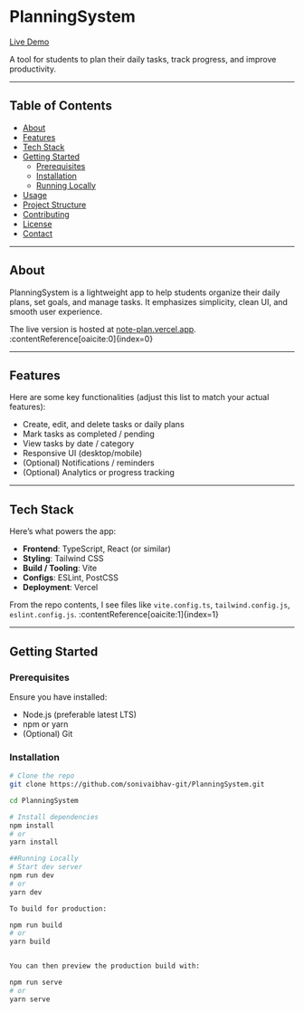 # PlanningSystem

[Live Demo](https://note-plan.vercel.app/)  

A tool for students to plan their daily tasks, track progress, and improve productivity.

---

## Table of Contents

- [About](#about)  
- [Features](#features)  
- [Tech Stack](#tech-stack)  
- [Getting Started](#getting-started)  
  - [Prerequisites](#prerequisites)  
  - [Installation](#installation)  
  - [Running Locally](#running-locally)  
- [Usage](#usage)  
- [Project Structure](#project-structure)  
- [Contributing](#contributing)  
- [License](#license)  
- [Contact](#contact)  

---

## About

PlanningSystem is a lightweight app to help students organize their daily plans, set goals, and manage tasks. It emphasizes simplicity, clean UI, and smooth user experience.

The live version is hosted at [note-plan.vercel.app](https://note-plan.vercel.app/). :contentReference[oaicite:0]{index=0}

---

## Features

Here are some key functionalities (adjust this list to match your actual features):

- Create, edit, and delete tasks or daily plans  
- Mark tasks as completed / pending  
- View tasks by date / category  
- Responsive UI (desktop/mobile)  
- (Optional) Notifications / reminders  
- (Optional) Analytics or progress tracking  

---

## Tech Stack

Here’s what powers the app:

- **Frontend**: TypeScript, React (or similar)  
- **Styling**: Tailwind CSS  
- **Build / Tooling**: Vite  
- **Configs**: ESLint, PostCSS  
- **Deployment**: Vercel  

From the repo contents, I see files like `vite.config.ts`, `tailwind.config.js`, `eslint.config.js`. :contentReference[oaicite:1]{index=1}  

---

## Getting Started

### Prerequisites

Ensure you have installed:

- Node.js (preferable latest LTS)  
- npm or yarn  
- (Optional) Git  

### Installation

```bash
# Clone the repo
git clone https://github.com/sonivaibhav-git/PlanningSystem.git

cd PlanningSystem

# Install dependencies
npm install
# or
yarn install

##Running Locally
# Start dev server
npm run dev
# or
yarn dev

To build for production:

npm run build
# or
yarn build


You can then preview the production build with:

npm run serve
# or
yarn serve
